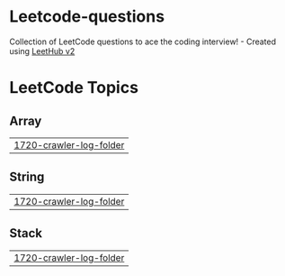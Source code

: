 # Leetcode-questions
Collection of LeetCode questions to ace the coding interview! - Created using [LeetHub v2](https://github.com/arunbhardwaj/LeetHub-2.0)

<!---LeetCode Topics Start-->
# LeetCode Topics
## Array
|  |
| ------- |
| [1720-crawler-log-folder](https://github.com/pragati-tiwari1/Leetcode-questions/tree/master/1720-crawler-log-folder) |
## String
|  |
| ------- |
| [1720-crawler-log-folder](https://github.com/pragati-tiwari1/Leetcode-questions/tree/master/1720-crawler-log-folder) |
## Stack
|  |
| ------- |
| [1720-crawler-log-folder](https://github.com/pragati-tiwari1/Leetcode-questions/tree/master/1720-crawler-log-folder) |
<!---LeetCode Topics End-->